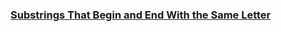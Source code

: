 ### [Substrings That Begin and End With the Same Letter](https://leetcode.com/problems/substrings-that-begin-and-end-with-the-same-letter)

